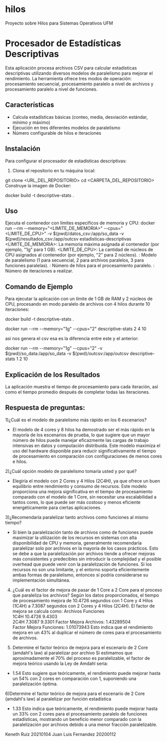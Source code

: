 # hilos 
Proyecto sobre Hilos para Sistemas Operativos UFM
# Procesador de Estadísticas Descriptivas

Esta aplicación procesa archivos CSV para calcular estadísticas descriptivas utilizando diversos modelos de paralelismo para mejorar el rendimiento. La herramienta ofrece tres modos de operación: procesamiento secuencial, procesamiento paralelo a nivel de archivos y procesamiento paralelo a nivel de funciones.

## Características

- Calcula estadísticas básicas (conteo, media, desviación estándar, mínimo y máximo)
- Ejecución en tres diferentes modelos de paralelismo
- Número configurable de hilos e iteraciones

## Instalación

Para configurar el procesador de estadísticas descriptivas:

1. Clona el repositorio en tu máquina local:

git clone <URL_DEL_REPOSITORIO>
cd <CARPETA_DEL_REPOSITORIO>
Construye la imagen de Docker:

docker build -t descriptive-stats .

## Uso
Ejecuta el contenedor con límites específicos de memoria y CPU:
docker run --rm --memory="<LIMITE_DE_MEMORIA>" --cpus="<LIMITE_DE_CPU>" -v $(pwd)/datos_csv:/app/so_data -v $(pwd)/resultados_csv:/app/outcsv estadisticas-descriptivas <MODELO> <HILOS> <ITERACIONES>
<LIMITE_DE_MEMORIA>: La memoria máxima asignada al contenedor (por ejemplo, "1g" para 1 GB).
<LIMITE_DE_CPU>: La cantidad de núcleos de CPU asignados al contenedor (por ejemplo, "2" para 2 núcleos).
<MODELO>: Modelo de paralelismo (1 para secuencial, 2 para archivos paralelos, 3 para funciones paralelas).
<HILOS>: Número de hilos para el procesamiento paralelo.
<ITERACIONES>: Número de iteraciones a realizar.

## Comando de Ejemplo
Para ejecutar la aplicación con un límite de 1 GB de RAM y 2 núcleos de CPU, procesando en modo paralelo de archivos con 4 hilos durante 10 iteraciones:

docker build -t descriptive-stats .

docker run --rm --memory="1g" --cpus="2" descriptive-stats 2 4 10

asi nos genera el csv esa es la diferencia entre este y el anterior:

docker run --rm --memory="1g" --cpus="2" -v $(pwd)/so_data:/app/so_data -v $(pwd)/outcsv:/app/outcsv descriptive-stats 1 2 10

## Explicación de los Resultados
La aplicación muestra el tiempo de procesamiento para cada iteración, así como el tiempo promedio después de completar todas las iteraciones.

## Respuesta de preguntas:
1)¿Cuál es el modelo de paralelismo más rápido en los 6 escenarios?
 - El modelo de 4 cores y 8 hilos ha demostrado ser el más rápido en la mayoría de los escenarios de prueba, lo que sugiere que un mayor número de hilos puede manejar eficazmente las cargas de trabajo intensivas en datos y computación distribuida.     Este modelo maximiza el uso del hardware disponible para reducir significativamente el tiempo de procesamiento en comparación con configuraciones de menos cores e hilos.
   
2)¿Cuál opción modelo de paralelismo tomaría usted y por qué?
 - Elegiría el modelo con 2 Cores y 4 Hilos (2C4H), ya que ofrece un buen equilibrio entre rendimiento y consumo de recursos. Este modelo proporciona una mejora significativa en el tiempo de procesamiento comparado con el modelo de 1 Core, sin         necesitar una escalabilidad a tantos cores, lo que puede ser más costoso y menos eficiente energéticamente para ciertas aplicaciones.
   
3)¿Recomendaría paralelizar tanto archivos como funciones al mismo tiempo?

- Si bien la paralelización tanto de archivos como de funciones puede maximizar la utilización de los recursos en sistemas con alta disponibilidad de CPU y memoria, generalmente recomendaría paralelizar solo por archivos en la mayoría de los casos prácticos. Esto se debe a que la paralelización por archivos tiende a ofrecer mejoras más consistentes y predecibles sin introducir la complejidad y el posible overhead que puede venir con la paralelización de funciones. Si los recursos no son una limitante, y el entorno soporta eficientemente ambas formas de paralelismo, entonces sí podría considerarse su implementación simultánea.
  
4) ¿Cuál es el factor de mejora de pasar de 1 Core a 2 Core para el proceso que paraleliza los archivos?
    Según los datos proporcionados, el tiempo de procesamiento mejora de 10.4726 segundos con 1 Core y 4 Hilos (1C4H) a 7.3087 segundos con 2 Cores y 4 Hilos (2C4H). El factor de mejora se calcula como:
    Archivos	Funciones	
    1C4H	10.4726	9.4303	
    2C4H	7.3087	9.3301
    Factor Mejora Archivos:	1.43289504		
    Factor Mejora Funciones:	1.01073943
  Esto indica que el rendimiento mejora en un 43% al duplicar el número de cores para el procesamiento de archivos.
  
5) Determine el factor teórico de mejora para el escenario de 2 Core (amdahl's law) al paralelizar por archivo
  Si estimamos que aproximadamente el 70% del proceso es paralelizable, el factor de mejora teórico usando la Ley de Amdahl sería:
  - 1.54
 Esto sugiere que teóricamente, el rendimiento puede mejorar hasta un 54% con 2 cores en comparación con 1, suponiendo una paralelización óptima.

6)Determine el factor teórico de mejora para el escenario de 2 Core (amdahl's law) al paralelizar por función estadística
  - 1.33
Esto indica que teóricamente, el rendimiento puede mejorar hasta un 33% con 2 cores para el procesamiento paralelo de funciones estadísticas, mostrando un beneficio menor comparado con la paralelización por archivos debido a una menor fracción paralelizable.

Keneth Ruiz 20210104
Juan Luis Fernandez 20200112
